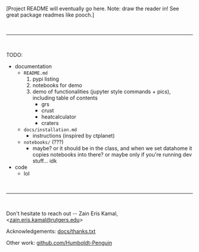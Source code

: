 [Project README will eventually go here. Note: draw the reader in! See great package readmes like pooch.]



&nbsp;

---

&nbsp;

TODO:
- documentation
    - `README.md`
        1. pypi listing
        1. notebooks for demo
        1. demo of functionalities (jupyter style commands + pics), including table of contents
            - grs
            - crust
            - heatcalculator
            - craters
    - `docs/installation.md`
        - instructions (inspired by ctplanet)
    - `notebooks/` (???)
        - maybe? or it should be in the class, and when we set datahome it copies notebooks into there? or maybe only if you're running dev stuff... idk
- code
    - lol


&nbsp;

---

&nbsp;

Don't hesitate to reach out -- Zain Eris Kamal, \<[zain.eris.kamal@rutgers.edu](mailto:zain.eris.kamal@rutgers.edu)\>

Acknowledgements: [docs/thanks.txt](docs/thanks.txt)

Other work: [github.com/Humboldt-Penguin](https://github.com/Humboldt-Penguin)